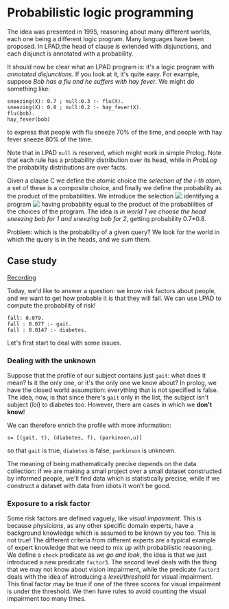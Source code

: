# Probabilistic logic programming

The idea was presented in 1995, reasoning about many different worlds, each one being a different logic program. Many languages have been proposed. In LPAD,the head of clause is extended with disjunctions, and each disjunct is annotated with a probability.

It should now be clear what an LPAD program is: it's a logic program with *annotated disjunctions*. If you look at it, it's quite easy. For example, suppose *Bob has a flu and he suffers with hay fever*. We might do something like:

```lpad
sneezing(X): 0.7 ; null:0.3 :- flu(X).
sneezing(X): 0.8 ; null:0.2 :- hay_fever(X).
flu(bob).
hay_fever(bob)
```

to express that people with flu sneeze 70% of the time, and people with hay fever sneeze 80% of the time. 

Note that in LPAD `null` is reserved, which might work in simple Prolog. Note that each rule has a probability distribution over its head, while in *ProbLog* the probability distributions are over facts.

Given a clause C we define the atomic choice the *selection of the i-th atom*, a set of these is a composite choice, and finally we define the probability as the product of the probabilities. We introduce the selection <!-- $\sigma$ --> <img style="transform: translateY(0.1em); background: white;" src="..\svg\nDbnytXtC6.svg"> identifying a program <!-- $w_\sigma$ --> <img style="transform: translateY(0.1em); background: white;" src="..\svg\gPi2QLj5o0.svg"> having probability equal to the product of the probabilities of the choices of the program. The idea is *in world 1 we choose the head sneezing bob for 1 and sneezing bob for 2*, getting probability 0.7*0.8.

Problem: which is the probability of a given query? We look for the world in which the query is in the heads, and we sum them. 

## Case study

[Recording](https://web.microsoftstream.com/video/da96109d-8e46-4adb-804d-6dc431f7770f)

Today, we'd like to answer a question: we know risk factors about people, and we want to get how probable it is that they will fall. We can use LPAD to compute the probability of risk!

```lpad
fall: 0.079.
fall : 0.077 :- gait.
fall : 0.0147 :- diabetes.
```

Let's first start to deal with some issues.

### Dealing with the unknown

Suppose that the profile of our subject contains just `gait`: what does it mean? Is it the only one, or it's the only one we know about? In prolog, we have the closed world assumption: everything that is not specified is false. The idea, now, is that since there's `gait` only in the list, the subject isn't subject (*lol*) to diabetes too. However, there are cases in which we **don't know**! 

We can therefore enrich the profile with more information:

```lpad
s= [(gait, t), (diabetes, f), (parkinson,u)]
```

so that `gait` is true, `diabetes` is false, `parkinson` is unknown. 

The meaning of being mathematically precise depends on the data collection: if we are making a small project over a small dataset constructed by informed people, we'll find data which is statistically precise, while if we construct a dataset with data from idiots it won't be good.

### Exposure to a risk factor

Some risk factors are defined vaguely, like *visual impairment*. This is because *physicians*, as any other specific domain experts, have a background knowledge which is assumed to be known by you too. This is not true! The different criteria from different experts are a typical example of expert knowledge that we need to mix up with probabilistic reasoning. We define a `check` predicate as *we go and look*, the idea is that we just introduced a new predicate `factor3`. The second level deals with the thing that we may not know about vision impairment, while the predicate `factor3` deals with the idea of introducing a *level/threshold* for visual impairment. This final factor may be true if one of the three scores for visual impairment is under the threshold. We then have rules to avoid counting the visual impairment too many times.
